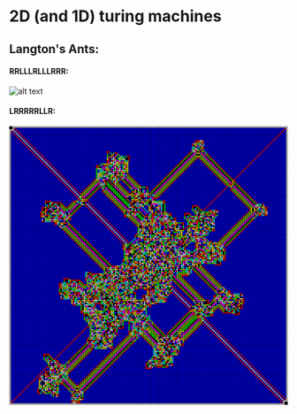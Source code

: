 # 2D (and 1D) turing machines


## Langton's Ants:

#### RRLLLRLLLRRR:
![alt text](RRLLLRLLLRRR.svg)

#### LRRRRRLLR:
![alt text](LRRRRRLLR.svg)
